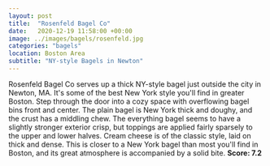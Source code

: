 ```yaml
---
layout: post
title:  "Rosenfeld Bagel Co"
date:   2020-12-19 11:58:00 +00:00
image: ../images/bagels/rosenfeld.jpg
categories: "bagels"
location: Boston Area
subtitle: "NY-style Bagels in Newton"
---
```


Rosenfeld Bagel Co serves up a thick NY-style bagel just outside the city in Newton, MA. It's some of the best New York style you'll find in greater Boston. Step through the door into a cozy space with overflowing bagel bins front and center. The plain bagel is New York thick and doughy, and the crust has a middling chew. The everything bagel seems to have a slightly stronger exterior crisp, but toppings are applied fairly sparsely to the upper and lower halves. Cream cheese is of the classic style, laid on thick and dense. This is closer to a New York bagel than most you'll find in Boston, and its great atmosphere is accompanied by a solid bite. **Score: 7.2**